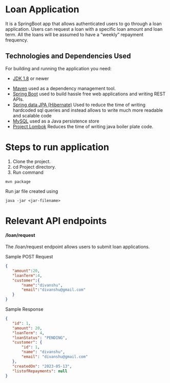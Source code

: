 # Loan Application
It is a SpringBoot app that allows authenticated users to go through a loan application. Users can request a loan with a specific loan amount and loan term. All the loans will be assumed to have a “weekly” repayment frequency.

## Technologies and Dependencies Used
For building and running the application you need:
- [JDK 1.8](http://www.oracle.com/technetwork/java/javase/downloads/jdk8-downloads-2133151.html) or newer
* [Maven](https://maven.apache.org/) used as a dependency management tool.
* [Spring Boot](https://spring.io/projects/spring-boot) used to build hassle free web applications and writing REST APIs.
* [Spring data JPA (Hibernate)](https://hibernate.org/) Used to reduce the time of writing hardcoded sql queries and instead allows to write much more readable and scalable code 
* [MySQL](https://www.mysql.com/) used as a Java persistence store
* [Project Lombok](https://projectlombok.org/) Reduces the time  of writing java boiler plate code.


# Steps to run application
1. Clone the project.
2. cd Project directory.
3. Run command 


```code
mvn package
```

Run jar file created using 

```code
java -jar <jar-filename>

```

# Relevant API endpoints
#### /loan/request
The /loan/request endpoint allows users to submit loan applications.

Sample POST Request
```json
{
   "amount":20,
   "loanTerm":4,
   "customer":{
       "name":"divanshu",
       "email":"divanshu@gmail.com"
   }
}

```

Sample Response
```json
{
   "id": 1,
   "amount": 20,
   "loanTerm": 4,
   "loanStatus": "PENDING",
   "customer": {
       "id": 1,
       "name": "divanshu",
       "email": "divanshu@gmail.com"
   },
   "createdOn": "2023-05-13",
   "listofRepayments": null
}
```

